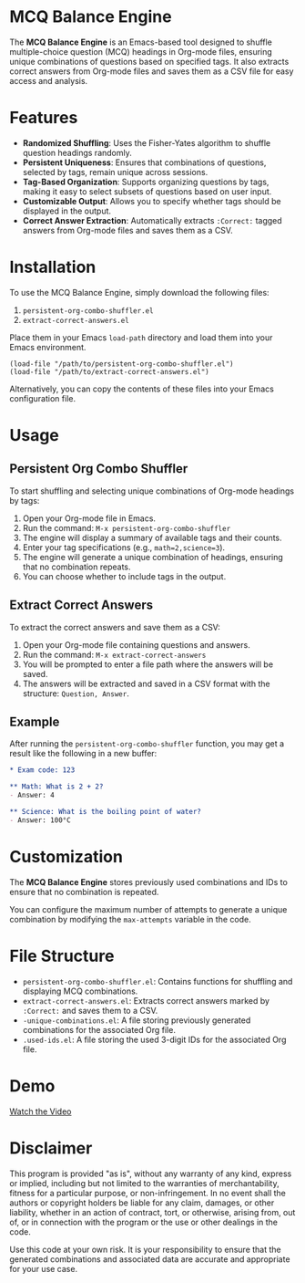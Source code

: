 # MCQ Balance Engine

The **MCQ Balance Engine** is an Emacs-based tool designed to shuffle multiple-choice question (MCQ) headings in Org-mode files, ensuring unique combinations of questions based on specified tags. It also extracts correct answers from Org-mode files and saves them as a CSV file for easy access and analysis.

# Features

- **Randomized Shuffling**: Uses the Fisher-Yates algorithm to shuffle question headings randomly.
- **Persistent Uniqueness**: Ensures that combinations of questions, selected by tags, remain unique across sessions.
- **Tag-Based Organization**: Supports organizing questions by tags, making it easy to select subsets of questions based on user input.
- **Customizable Output**: Allows you to specify whether tags should be displayed in the output.
- **Correct Answer Extraction**: Automatically extracts `:Correct:` tagged answers from Org-mode files and saves them as a CSV.

# Installation

To use the MCQ Balance Engine, simply download the following files:

1. `persistent-org-combo-shuffler.el`
2. `extract-correct-answers.el`

Place them in your Emacs `load-path` directory and load them into your Emacs environment.

```emacs-lisp
(load-file "/path/to/persistent-org-combo-shuffler.el")
(load-file "/path/to/extract-correct-answers.el")
```

Alternatively, you can copy the contents of these files into your Emacs configuration file.

# Usage

## Persistent Org Combo Shuffler

To start shuffling and selecting unique combinations of Org-mode headings by tags:

1. Open your Org-mode file in Emacs.
2. Run the command: `M-x persistent-org-combo-shuffler`
3. The engine will display a summary of available tags and their counts.
4. Enter your tag specifications (e.g., `math=2,science=3`).
5. The engine will generate a unique combination of headings, ensuring that no combination repeats.
6. You can choose whether to include tags in the output.

## Extract Correct Answers

To extract the correct answers and save them as a CSV:

1. Open your Org-mode file containing questions and answers.
2. Run the command: `M-x extract-correct-answers`
3. You will be prompted to enter a file path where the answers will be saved.
4. The answers will be extracted and saved in a CSV format with the structure: `Question, Answer`.

## Example

After running the `persistent-org-combo-shuffler` function, you may get a result like the following in a new buffer:

```org
* Exam code: 123

** Math: What is 2 + 2?
- Answer: 4

** Science: What is the boiling point of water?
- Answer: 100°C
```

# Customization

The **MCQ Balance Engine** stores previously used combinations and IDs to ensure that no combination is repeated.

You can configure the maximum number of attempts to generate a unique combination by modifying the `max-attempts` variable in the code.

# File Structure

- `persistent-org-combo-shuffler.el`: Contains functions for shuffling and displaying MCQ combinations.
- `extract-correct-answers.el`: Extracts correct answers marked by `:Correct:` and saves them to a CSV.
- `-unique-combinations.el`: A file storing previously generated combinations for the associated Org file.
- `.used-ids.el`: A file storing the used 3-digit IDs for the associated Org file.

# Demo

<a href="https://youtu.be/dl1TpdEbq7Q" target="_blank">Watch the Video</a>

# Disclaimer

This program is provided "as is", without any warranty of any kind, express or implied, including but not limited to the warranties of merchantability, fitness for a particular purpose, or non-infringement. In no event shall the authors or copyright holders be liable for any claim, damages, or other liability, whether in an action of contract, tort, or otherwise, arising from, out of, or in connection with the program or the use or other dealings in the code.

Use this code at your own risk. It is your responsibility to ensure that the generated combinations and associated data are accurate and appropriate for your use case.


